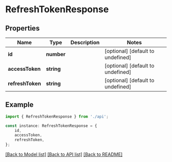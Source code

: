 # RefreshTokenResponse


## Properties

Name | Type | Description | Notes
------------ | ------------- | ------------- | -------------
**id** | **number** |  | [optional] [default to undefined]
**accessToken** | **string** |  | [optional] [default to undefined]
**refreshToken** | **string** |  | [optional] [default to undefined]

## Example

```typescript
import { RefreshTokenResponse } from './api';

const instance: RefreshTokenResponse = {
    id,
    accessToken,
    refreshToken,
};
```

[[Back to Model list]](../README.md#documentation-for-models) [[Back to API list]](../README.md#documentation-for-api-endpoints) [[Back to README]](../README.md)
